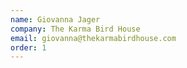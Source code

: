 ```yaml
---
name: Giovanna Jager
company: The Karma Bird House
email: giovanna@thekarmabirdhouse.com
order: 1
---
```


